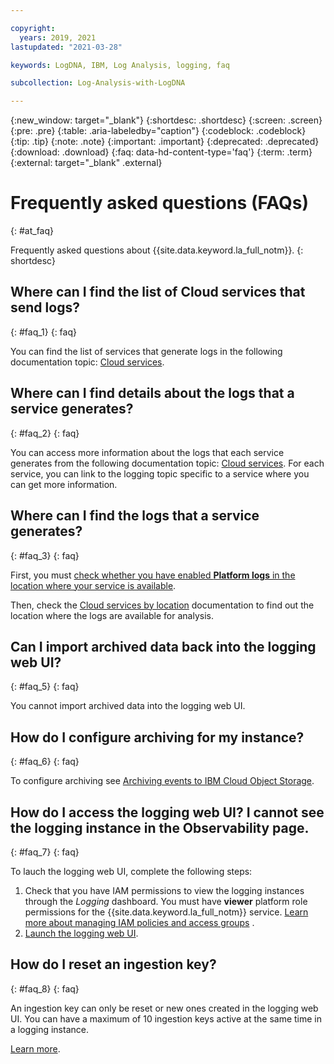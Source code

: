 ```yaml
---

copyright:
  years: 2019, 2021
lastupdated: "2021-03-28"

keywords: LogDNA, IBM, Log Analysis, logging, faq

subcollection: Log-Analysis-with-LogDNA

---
```


{:new_window: target="_blank"}
{:shortdesc: .shortdesc}
{:screen: .screen}
{:pre: .pre}
{:table: .aria-labeledby="caption"}
{:codeblock: .codeblock}
{:tip: .tip}
{:note: .note}
{:important: .important}
{:deprecated: .deprecated}
{:download: .download}
{:faq: data-hd-content-type='faq'}
{:term: .term}
{:external: target="_blank" .external}

# Frequently asked questions (FAQs)
{: #at_faq}

Frequently asked questions about {{site.data.keyword.la_full_notm}}.
{: shortdesc}

## Where can I find the list of Cloud services that send logs?
{: #faq_1}
{: faq}

You can find the list of services that generate logs in the following documentation topic: [Cloud services](/docs/Log-Analysis-with-LogDNA?topic=Log-Analysis-with-LogDNA-cloud_services).

## Where can I find details about the logs that a service generates?
{: #faq_2}
{: faq}

You can access more information about the logs that each service generates from the following documentation topic: [Cloud services](/docs/Log-Analysis-with-LogDNA?topic=Log-Analysis-with-LogDNA-cloud_services). For each service, you can link to the logging topic specific to a service where you can get more information.

## Where can I find the logs that a service generates?
{: #faq_3}
{: faq}

First, you must [check whether you have enabled **Platform logs** in the location where your service is available](/docs/Log-Analysis-with-LogDNA?topic=Log-Analysis-with-LogDNA-config_svc_logs).

Then, check the [Cloud services by location](/docs/Activity-Tracker-with-LogDNA?topic=Activity-Tracker-with-LogDNA-event_types#event_types_location) documentation to find out the location where the logs are available for analysis.  


## Can I import archived data back into the logging web UI?
{: #faq_5}
{: faq}

You cannot import archived data into the logging web UI. 

## How do I configure archiving for my instance?
{: #faq_6}
{: faq}

To configure archiving see [Archiving events to IBM Cloud Object Storage](/docs/Log-Analysis-with-LogDNA?topic=Log-Analysis-with-LogDNA-archiving).

## How do I access the logging web UI? I cannot see the logging instance in the Observability page.
{: #faq_7}
{: faq}

To lauch the logging web UI, complete the following steps:
1. Check that you have IAM permissions to view the logging instances through the *Logging* dashboard. You must have **viewer** platform role permissions for the {{site.data.keyword.la_full_notm}} service. [Learn more about managing IAM policies and access groups](/docs/Log-Analysis-with-LogDNA?topic=Log-Analysis-with-LogDNA-work_iam)
.
2. [Launch the logging web UI](/docs/Log-Analysis-with-LogDNA?topic=Log-Analysis-with-LogDNA-launch).

## How do I reset an ingestion key?
{: #faq_8}
{: faq}

An ingestion key can only be reset or new ones created in the logging web UI. You can have a maximum of 10 ingestion keys active at the same time in a logging instance.

[Learn more](/docs/Log-Analysis-with-LogDNA?topic=Log-Analysis-with-LogDNA-ingestion_key#reset).


